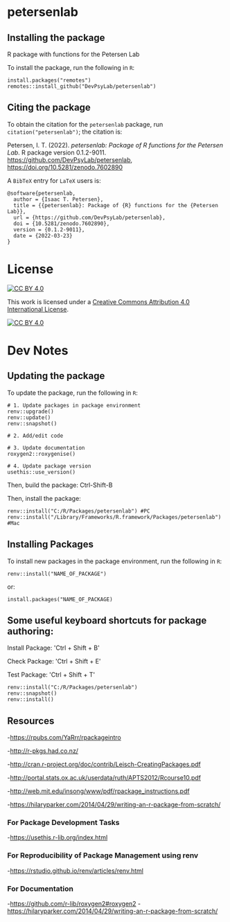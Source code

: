 # petersenlab

## Installing the package

R package with functions for the Petersen Lab

To install the package, run the following in `R`:
```
install.packages("remotes")
remotes::install_github("DevPsyLab/petersenlab")
```

## Citing the package

To obtain the citation for the `petersenlab` package, run `citation("petersenlab")`; the citation is:

Petersen, I. T. (2022). *petersenlab: Package of R functions for the Petersen Lab*. R package version 0.1.2-9011. https://github.com/DevPsyLab/petersenlab, https://doi.org/10.5281/zenodo.7602890

A `BibTeX` entry for `LaTeX` users is:
```
@software{petersenlab,
  author = {Isaac T. Petersen},
  title = {{petersenlab}: Package of {R} functions for the {Petersen Lab}},
  url = {https://github.com/DevPsyLab/petersenlab},
  doi = {10.5281/zenodo.7602890},
  version = {0.1.2-9011},
  date = {2022-03-23}
}
```

# License

[![CC BY 4.0][cc-by-shield]][cc-by]

This work is licensed under a
[Creative Commons Attribution 4.0 International License][cc-by].

[![CC BY 4.0][cc-by-image]][cc-by]

[cc-by]: http://creativecommons.org/licenses/by/4.0/
[cc-by-image]: https://i.creativecommons.org/l/by/4.0/88x31.png
[cc-by-shield]: https://img.shields.io/badge/License-CC%20BY%204.0-lightgrey.svg

# Dev Notes

## Updating the package

To update the package, run the following in `R`:
```
# 1. Update packages in package environment
renv::upgrade()
renv::update()
renv::snapshot()

# 2. Add/edit code

# 3. Update documentation
roxygen2::roxygenise()

# 4. Update package version
usethis::use_version()
```

Then, build the package: Ctrl-Shift-B

Then, install the package:

```
renv::install("C:/R/Packages/petersenlab") #PC
renv::install("/Library/Frameworks/R.framework/Packages/petersenlab") #Mac
```

## Installing Packages

To install new packages in the package environment, run the following in `R`:
```
renv::install("NAME_OF_PACKAGE")
```
or:
```
install.packages("NAME_OF_PACKAGE)
```

## Some useful keyboard shortcuts for package authoring:

 Install Package:           'Ctrl + Shift + B'
 
 Check Package:             'Ctrl + Shift + E'
 
 Test Package:              'Ctrl + Shift + T'

```
renv::install("C:/R/Packages/petersenlab")
renv::snapshot()
renv::install()
```

## Resources

-https://rpubs.com/YaRrr/rpackageintro

-http://r-pkgs.had.co.nz/

-http://cran.r-project.org/doc/contrib/Leisch-CreatingPackages.pdf

-http://portal.stats.ox.ac.uk/userdata/ruth/APTS2012/Rcourse10.pdf

-http://web.mit.edu/insong/www/pdf/rpackage_instructions.pdf

-https://hilaryparker.com/2014/04/29/writing-an-r-package-from-scratch/

### For Package Development Tasks

-https://usethis.r-lib.org/index.html

### For Reproducibility of Package Management using renv

-https://rstudio.github.io/renv/articles/renv.html

### For Documentation

-https://github.com/r-lib/roxygen2#roxygen2
-https://hilaryparker.com/2014/04/29/writing-an-r-package-from-scratch/
